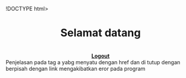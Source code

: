 !DOCTYPE html>
<html>
<head>
	<title>Home</title>
	<meta http-equiv="Content-Type" content="text/html; charset=UTF-8" />
	<title>Latihan Membuat Login</title>
	<link rel="stylesheet" type="text/css" href="assets/css/bootstrap.css">
</head>
<body>
	<center><h1 class="alert alert-info">Selamat datang</h1></center>
	<br>
	<center><b><a href="code_logout.php" class="btn btn-danger">Logout</a></b></center>
</body>
</html>
Penjelasan pada tag a yabg menyatu dengan href dan di tutup dengan berpisah dengan link mengakibatkan eror pada program
